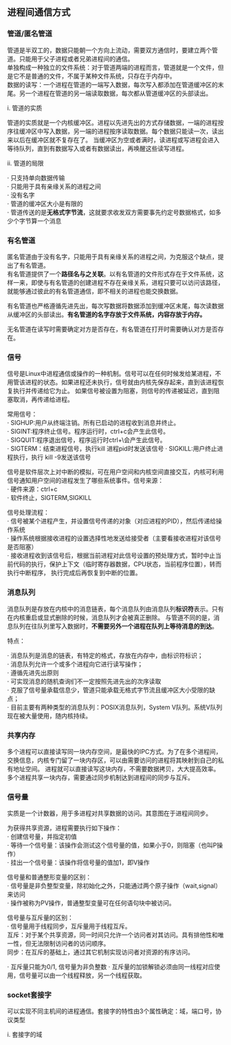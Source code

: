 ## 进程间通信方式

### 管道/匿名管道

管道是半双工的，数据只能朝一个方向上流动，需要双方通信时，要建立两个管道。只能用于父子进程或者兄弟进程间的通信。\
单独构成一种独立的文件系统：对于管道两端的进程而言，管道就是一个文件，但是它不是普通的文件，不属于某种文件系统，只存在于内存中。\
数据的读写：一个进程在管道的一端写入数据，每次写入都添加在管道缓冲区的末尾。另一个进程在管道的另一端读取数据，每次都从管道缓冲区的头部读出。

i. 管道的实质

管道的实质就是一个内核缓冲区。进程以先进先出的方式存储数据，一端的进程按序往缓冲区中写入数据，另一端的进程按序读取数据。每个数据只能读一次，读出来以后在缓冲区就不复存在了。
当缓冲区为空或者满时，读进程或写进程会进入等待队列，直到有数据写入或者有数据读出，再唤醒这些读写进程。

ii. 管道的局限

· 只支持单向数据传输\
· 只能用于具有亲缘关系的进程之间\
· 没有名字\
· 管道的缓冲区大小是有限的\
· 管道传送的是**无格式字节流**，这就要求收发双方需要事先约定号数据格式，如多少个字节算一个消息

### 有名管道

匿名管道由于没有名字，只能用于具有亲缘关系的进程之间，为克服这个缺点，提出了有名管道。\
有名管道提供了一个**路径名与之关联**。以有名管道的文件形式存在于文件系统，这样一来，即使与有名管道的创建进程不存在亲缘关系，进程只要可以访问该路径，
就能够通过彼此的有名管道通信，即不相关的进程也能交换数据。

有名管道也严格遵循先进先出，每次写数据将数据添加到缓冲区末尾，每次读数据从缓冲区的头部读出。**有名管道的名字存放于文件系统，内容存放于内存。**

无名管道在读写时需要确定对方是否存在，有名管道在打开时需要确认对方是否存在。

### 信号

信号是Linux中进程通信或操作的一种机制。信号可以在任何时候发给某进程，不用管该进程的状态。如果进程还未执行，信号就由内核先保存起来，直到该进程恢复执行并传递给它为止。
如果信号被设置为阻塞，则信号的传递被延迟，直到阻塞取消，再传递给进程。

常用信号：\
· SIGHUP:用户从终端注销。所有已启动的进程收到消息并终止。\
· SIGINT:程序终止信号。程序运行时，ctrl+c会产生此信号。\
· SIGQUIT:程序退出信号，程序运行时ctrl+\\会产生此信号。\
· SIGTERM：结束进程信号，执行kill 进程pid时发送该信号
· SIGKILL:用户终止进程执行，执行 kill -9发送该信号

信号是软件层次上对中断的模拟，可在用户空间和内核空间直接交互，内核可利用信号通知用户空间的进程发生了哪些系统事件。信号来源：\
· 硬件来源：ctrl+c\
· 软件终止，SIGTERM,SIGKILL

信号处理流程：\
· 信号被某个进程产生，并设置信号传递的对象（对应进程的PID），然后传递给操作系统\
· 操作系统根据接收进程的设置选择性地发送给接受者（主要看接收进程对该信号是否阻塞）\
· 接收进程收到该信号后，根据当前进程对此信号设置的预处理方式，暂时中止当前代码的执行，保护上下文（临时寄存器数据，CPU状态，当前程序位置），转而执行中断程序，
执行完成后再恢复到中断的位置。

### 消息队列

消息队列是存放在内核中的消息链表，每个消息队列由消息队列**标识符**表示。只有在内核重启或显式删除的时候，消息队列才会被真正删除。
与管道不同的是，消息队列在往队列里写入数据时，**不需要另外一个进程在队列上等待消息的到达**。

特点：

· 消息队列是消息的链表，有特定的格式，存放在内存中，由标识符标识；\
· 消息队列允许一个或多个进程向它进行读写操作；\
· 遵循先进先出原则\
· 可实现消息的随机查询们不一定按照先进先出的次序读取\
· 克服了信号量承载信息少，管道只能承载无格式字节流且缓冲区大小受限的缺点；\
· 目前主要有两种类型的消息队列：POSIX消息队列，System V队列。系统V队列现在被大量使用，随内核持续。

### 共享内存

多个进程可以直接读写同一块内存空间，是最快的IPC方式。为了在多个进程间，交换信息，内核专门留了一块内存区，可以由需要访问的进程将其映射到自己的私有地址空间。
进程就可以直接读写这块内存，不需要数据拷贝，大大提高效率。\
多个进程共享一块内存，需要通过同步机制达到进程间的同步与互斥。

### 信号量

实质是一个计数器，用于多进程对共享数据的访问。其意图在于进程间同步。

为获得共享资源，进程需要执行如下操作：\
· 创建信号量，并指定初值\
· 等待一个信号量：该操作会测试这个信号量的值，如果小于0，则阻塞（也叫P操作）\
· 挂出一个信号量：该操作将信号量的值加1，即V操作

信号量和普通整形变量的区别：\
· 信号量是非负整型变量，除初始化之外，只能通过两个原子操作（wait,signal）来访问\
· 操作被称为PV操作，普通整型变量可在任何语句块中被访问。

信号量与互斥量的区别：\
· 信号量用于线程同步，互斥量用于线程互斥。\
互斥：对于某个共享资源，同一时间只允许一个访问者对其访问。具有排他性和唯一性，但无法限制访问者的访问顺序。\
同步：在互斥的基础上，通过其它机制实现访问者对资源的有序访问。

· 互斥量只能为0/1, 信号量为非负整数
· 互斥量的加锁解锁必须由同一线程对应使用，信号量可以由一个线程释放，另一个线程获取。

### socket套接字

可以实现不同主机间的进程通信。套接字的特性由3个属性确定：域，端口号，协议类型

i. 套接字的域


